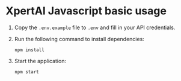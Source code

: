 # XpertAI Javascript basic usage

1. Copy the `.env.example` file to `.env` and fill in your API credentials.

2. Run the following command to install dependencies:
    ```
    npm install
    ```

3. Start the application:
    ```
    npm start
    ```
